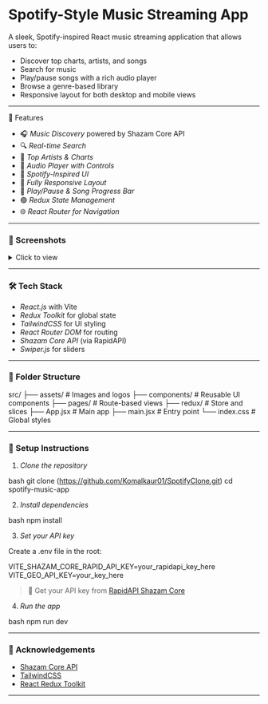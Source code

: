 # Spotify-Style Music Streaming App

A sleek, Spotify-inspired React music streaming application that allows users to:

* Discover top charts, artists, and songs
* Search for music
* Play/pause songs with a rich audio player
* Browse a genre-based library
* Responsive layout for both desktop and mobile views

---

🚀 Features

* 🎧 *Music Discovery* powered by Shazam Core API
* 🔍 *Real-time Search*
* 📀 *Top Artists & Charts*
* 🎼 *Audio Player with Controls*
* 🎨 *Spotify-Inspired UI*
* 📱 *Fully Responsive Layout*
* 🎵 *Play/Pause & Song Progress Bar*
* 🟢 *Redux State Management*
* 🌐 *React Router for Navigation*

---

### 📸 Screenshots

<details>
<summary>Click to view</summary>

![Home](https://your-screenshot-url.com/home.png)
![Player](https://your-screenshot-url.com/player.png)
![Sidebar](https://your-screenshot-url.com/sidebar.png)

</details>

---

### 🛠 Tech Stack

* *React.js* with Vite
* *Redux Toolkit* for global state
* *TailwindCSS* for UI styling
* *React Router DOM* for routing
* *Shazam Core API* (via RapidAPI)
* *Swiper.js* for sliders

---

### 🧠 Folder Structure


src/
├── assets/            # Images and logos
├── components/        # Reusable UI components
├── pages/             # Route-based views
├── redux/             # Store and slices
├── App.jsx            # Main app
├── main.jsx           # Entry point
└── index.css          # Global styles


---

### 🔧 Setup Instructions

1. *Clone the repository*

bash
git clone (https://github.com/Komalkaur01/SpotifyClone.git)
cd spotify-music-app


2. *Install dependencies*

bash
npm install


3. *Set your API key*

Create a .env file in the root:


VITE_SHAZAM_CORE_RAPID_API_KEY=your_rapidapi_key_here
VITE_GEO_API_KEY=your_key_here

> 🔐 Get your API key from [RapidAPI Shazam Core](https://rapidapi.com/deezerdevs/api/shazam-core)

4. *Run the app*

bash
npm run dev


---


### 🙏 Acknowledgements

* [Shazam Core API](https://rapidapi.com/deezerdevs/api/shazam-core)
* [TailwindCSS](https://tailwindcss.com/)
* [React Redux Toolkit](https://redux-toolkit.js.org/)

---

